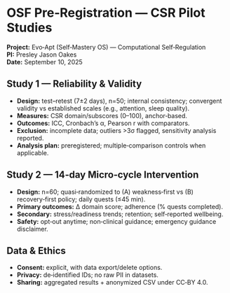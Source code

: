 # OSF Pre‑Registration — CSR Pilot Studies
**Project:** Evo‑Apt (Self‑Mastery OS) — Computational Self‑Regulation  
**PI:** Presley Jason Oakes  
**Date:** September 10, 2025

## Study 1 — Reliability & Validity
- **Design:** test–retest (7±2 days), n=50; internal consistency; convergent validity vs established scales (e.g., attention, sleep quality).
- **Measures:** CSR domain/subscores (0–100), anchor‑based.
- **Outcomes:** ICC, Cronbach’s α, Pearson r with comparators.
- **Exclusion:** incomplete data; outliers >3σ flagged, sensitivity analysis reported.
- **Analysis plan:** preregistered; multiple‑comparison controls when applicable.

## Study 2 — 14‑day Micro‑cycle Intervention
- **Design:** n=60; quasi‑randomized to (A) weakness‑first vs (B) recovery‑first policy; daily quests (≤45 min).
- **Primary outcomes:** Δ domain score; adherence (% quests completed).
- **Secondary:** stress/readiness trends; retention; self‑reported wellbeing.
- **Safety:** opt‑out anytime; non‑clinical guidance; emergency guidance disclaimer.

## Data & Ethics
- **Consent:** explicit, with data export/delete options.
- **Privacy:** de‑identified IDs; no raw PII in datasets.
- **Sharing:** aggregated results + anonymized CSV under CC‑BY 4.0.
